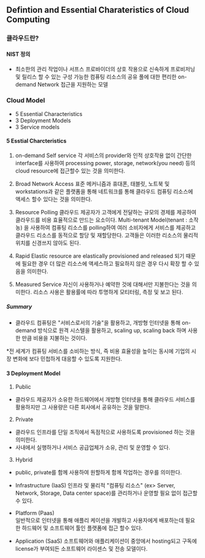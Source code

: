 ## Defintion and Essential Charateristics of Cloud Computing

### 클라우드란?

#### NIST 정의 

- 최소한의 관리 작업이나 서프스 프로바이더의 상호 작용으로 신속하게 프로비저닝 및 릴리스 할 수 있는 구성 가능한 컴퓨팅 리소스의 공유 풀에 대한 편리한 on-demand Network 접근을 지원하는 모델 

### Cloud Model 
- 5 Essential Characteristics 
- 3 Deployment Models
- 3 Service models

#### 5 Esstial Charcteristics

1. on-demand Self service
  각 서비스의 provider와 인적 상호작용 없이 간단한 interface를 사용하여 processing power, storage, network(you need)
  등의 cloud resource에 접근할수 있는 것을 의미한다.

2. Broad Network Access
  표준 메커니즘과 휴대폰, 태블릿, 노트북 및 workstations과 같은 플랫폼을 통해 네트워크를 통해 클라우드 컴퓨팅 리소스에 액세스 할수 있다는 것을 의미한다.

3. Resource Polling
  클라우드 제공자가 고객에게 전달하는 규모의 경제를 제공하여 클라우드를 비용 효율적으로 만드는 요소이다. 
  Multi-tenant Model(tenant : 소작농) 을 사용하여 컴퓨팅 리소스를 polling하여 여러 소비자에게 서비스를 제공하고 
  클라우드 리소스를 동적으로 할당 및 재할당한다. 
  고객들은 이러한 리소스의 물리적 위치를 신경쓰지 않아도 된다.

4. Rapid Elastic 
  resource are elastically provisioned and released 되기 때문에 필요한 경우 더 많은 리소스에 액세스하고 필요하지 않은 경우 
  다시 확장 할 수 있음을 의미한다.
  
5. Measured Service 
  자신이 사용하거나 예약한 것에 대해서만 지불한다는 것을 의미한다.
  리소스 사용은 활용률에 따라 투명하게 모티터링, 측정 및 보고 된다.
  
##### Summary
  * 클라우드 컴퓨팅은 "서비스로서의 기술"을 활용하고, 개방형 인터넷을 통해 on-demand 방식으로 원격 시스텔을 활용하고,
      scaling up, scaling back 하며 사용한 만큼 비용을 지불하는 것이다. 
  
  *전 세계가 컴퓨팅 서비스를 소비하는 방식, 즉 비용 효율성을 높이는 동시에 기업의 시장 변화에 보다 민첩하게 대응할 수 있도록 지원한다.
      
#### 3 Deployment Model

1. Public
  - 클라우드 제공자가 소유한 하드웨어에서 개방형 인터넷을 통해 클라우드 서비스를 활용하지만 그 사용량은 다른 회사에서 공유하는 것을 말한다.
2. Private
  - 클라우드 인프라를 단일 조직에서 독점적으로 사용하도록 provisioned 하는 것을 의미한다.
  - 사내에서 실행하거나 서비스 공급업체가 소유, 관리 및 운영할 수 있다.
3. Hybrid
  - public, private를 함께 사용하여 원할하게 함께 작업하는 경우를 의미한다.

- Infrastructure (IaaS)
  인프라 및 물리적 "컴퓨팅 리소스" (ex> Server, Network, Storage, Data center space)를 관리하거나 운영할 필요 없이 접근할 수 있다.

- Platform  (Paas)  
  일반적으로 인터넷을 통해 애플리 케이션을 개발하고 사용자에게 배포하는데 필요한 하드웨어 및 소프트웨어 툴인 플랫폼에 접근 할수 있다.

- Application (SaaS)
  소프트웨어와 애플리케이션이 중앙에서 hosting되고 구독에 license가 부여되든 소프트웨어 라이센스 및 전송 모델이다.
